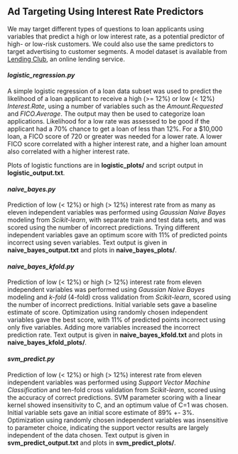 ## Ad Targeting Using Interest Rate Predictors

We may target different types of questions to loan applicants using variables that predict a high or low interest rate, as a potential predictor of high- or low-risk customers.  We could also use the same predictors to target advertising to customer segments.  A model dataset is available from [Lending Club](https://www.lendingclub.com/info/download-data.action), an online lending service.

#### *logistic_regression.py* 
A simple logistic regression of a loan data subset was used to predict the likelihood of a loan applicant to receive a high (>= 12%) or low (< 12%) *Interest.Rate*, using a number of variables such as the *Amount.Requested* and *FICO.Average*.  The output may then be used to categorize loan applications.  Likelihood for a low rate was assessed to be good if the applicant had a 70% chance to get a loan of less than 12%.  For a $10,000 loan, a FICO score of 720 or greater was needed for a lower rate.  A lower FICO score correlated with a higher interest rate, and a higher loan amount also correlated with a higher interest rate.

Plots of logistic functions are in **logistic_plots/** and script output in **logistic_output.txt**.

#### *naive_bayes.py*
Prediction of low (< 12%) or high (> 12%) interest rate from as many as eleven independent variables was performed using *Gaussian Naive Bayes* modeling from *Scikit-learn*, with separate train and test data sets, and was scored using the number of incorrect predictions.  Trying different independent variables gave an optimum score with 11% of predicted points incorrect using seven variables.  Text output is given in **naive_bayes_output.txt** and plots in **naive_bayes_plots/**.  

#### *naive_bayes_kfold.py*
Prediction of low (< 12%) or high (> 12%) interest rate from eleven independent variables was performed using *Gaussian Naive Bayes* modeling and *k-fold* (4-fold) cross validation from *Scikit-learn*, scored using the number of incorrect predictions.  Initial variable sets gave a baseline estimate of score.  Optimization using randomly chosen independent variables gave the best score, with 11% of predicted points incorrect using only five variables.  Adding more variables increased the incorrect prediction rate.  Text output is given in **naive_bayes_kfold.txt** and plots in **naive_bayes_kfold_plots/**.  

#### *svm_predict.py*
Prediction of low (< 12%) or high (> 12%) interest rate from eleven independent variables was performed using *Support Vector Machine Classification*  and ten-fold cross validation from *Scikit-learn*, scored using the accuracy of correct predictions.   SVM parameter scoring with a linear kernel showed insensitivity to C, and an optimum value of C=1 was chosen.  Initial variable sets gave an initial score estimate of 89% +- 3%.  Optimization using randomly chosen independent variables was insensitive to parameter choice, indicating the support vector results are largely independent of the data chosen.  Text output is given in **svm_predict_output.txt** and plots in **svm_predict_plots/**.  

